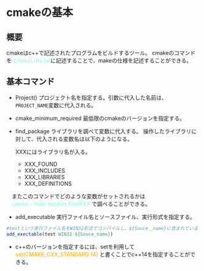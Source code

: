 # cmakeの基本

## 概要

cmakeはc++で記述されたプログラムをビルドするツール。
cmakeのコマンドを <font color = "Aquamarine">CmakeLists.txt</font>に記述することで、makeの仕様を記述することができる。

## 基本コマンド

- Project()
  プロジェクト名を指定する。引数に代入した名前は、
  `PROJECT_NAME`変数に代入される。

- cmake_minimum_required
最低限のcmakeのバージョンを指定する。

- find_package
ライブラリを調べて変数に代入する。
操作したライブラリに対して、代入される変数名は以下のようになる。

    XXXにはライブラリ名が入る。
    - XXX_FOUND
    - XXX_INCLUDES
    - XXX_LIBRARIES
    - XXX_DEFINITIONS
  
　またこのコマンドでどのような変数がセットされるかは      
　<font color = "Aquamarine">cmake --help-module FindXXX</font>
で調べることができる。

- add_executable
実行ファイル名とソースファイル、実行形式を指定する。

``` cmake
#testという実行ファイル名をWIN32形式でコンパイルし、${Souce＿name}に含まれているファイルをまとめる。
add_exectable(test WIN32 ${Souce_name}) 
```

- c++のバージョンを指定するには、setを利用して
<font color = "Orange">set(CMAKE_CXX_STANDARD 14)</font>
と書くことでc++14を指定することができる。

